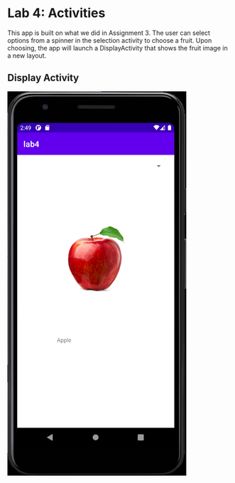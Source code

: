 # Lab 4: Activities
This app is built on what we did in Assignment 3. The user can select options from a spinner in the selection activity to choose a fruit. Upon choosing, the app will launch a DisplayActivity that shows the fruit image in a new layout.

## Display Activity
![Screnshot](https://raw.githubusercontent.com/tuh37046/mobile-app-dev-assignment-4/master/DisplayActivity.PNG)

